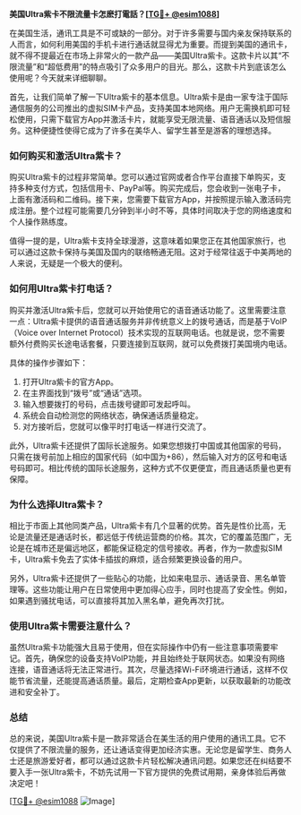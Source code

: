 **美国Ultra紫卡不限流量卡怎麽打電話？[[TG💪+ @esim1088](https://t.me/s/esim1088)]**

在美国生活，通讯工具是不可或缺的一部分。对于许多需要与国内亲友保持联系的人而言，如何利用美国的手机卡进行通话就显得尤为重要。而提到美国的通讯卡，就不得不提最近在市场上非常火的一款产品——美国Ultra紫卡。这款卡片以其“不限流量”和“超低费用”的特点吸引了众多用户的目光。那么，这款卡片到底该怎么使用呢？今天就来详细聊聊。

首先，让我们简单了解一下Ultra紫卡的基本信息。Ultra紫卡是由一家专注于国际通信服务的公司推出的虚拟SIM卡产品，支持美国本地网络。用户无需换机即可轻松使用，只需下载官方App并激活卡片，就能享受无限流量、语音通话以及短信服务。这种便捷性使得它成为了许多在美华人、留学生甚至是游客的理想选择。

### **如何购买和激活Ultra紫卡？**

购买Ultra紫卡的过程非常简单。您可以通过官网或者合作平台直接下单购买，支持多种支付方式，包括信用卡、PayPal等。购买完成后，您会收到一张电子卡，上面有激活码和二维码。接下来，您需要下载官方App，并按照提示输入激活码完成注册。整个过程可能需要几分钟到半小时不等，具体时间取决于您的网络速度和个人操作熟练度。

值得一提的是，Ultra紫卡支持全球漫游，这意味着如果您正在其他国家旅行，也可以通过这款卡保持与美国及国内的联络畅通无阻。这对于经常往返于中美两地的人来说，无疑是一个极大的便利。

### **如何用Ultra紫卡打电话？**

购买并激活Ultra紫卡后，您就可以开始使用它的语音通话功能了。这里需要注意一点：Ultra紫卡提供的语音通话服务并非传统意义上的拨号通话，而是基于VoIP（Voice over Internet Protocol）技术实现的互联网电话。也就是说，您不需要额外付费购买长途电话套餐，只要连接到互联网，就可以免费拨打美国境内电话。

具体的操作步骤如下：

1. 打开Ultra紫卡的官方App。
2. 在主界面找到“拨号”或“通话”选项。
3. 输入想要拨打的号码，点击拨号键即可发起呼叫。
4. 系统会自动检测您的网络状态，确保通话质量稳定。
5. 对方接听后，您就可以像平时打电话一样进行交流了。

此外，Ultra紫卡还提供了国际长途服务。如果您想拨打中国或其他国家的号码，只需在拨号前加上相应的国家代码（如中国为+86），然后输入对方的区号和电话号码即可。相比传统的国际长途服务，这种方式不仅更便宜，而且通话质量也更有保障。

### **为什么选择Ultra紫卡？**

相比于市面上其他同类产品，Ultra紫卡有几个显著的优势。首先是性价比高，无论是流量还是通话时长，都远低于传统运营商的价格。其次，它的覆盖范围广，无论是在城市还是偏远地区，都能保证稳定的信号接收。再者，作为一款虚拟SIM卡，Ultra紫卡免去了实体卡插拔的麻烦，适合频繁更换设备的用户。

另外，Ultra紫卡还提供了一些贴心的功能，比如来电显示、通话录音、黑名单管理等。这些功能让用户在日常使用中更加得心应手，同时也提高了安全性。例如，如果遇到骚扰电话，可以直接将其加入黑名单，避免再次打扰。

### **使用Ultra紫卡需要注意什么？**

虽然Ultra紫卡功能强大且易于使用，但在实际操作中仍有一些注意事项需要牢记。首先，确保您的设备支持VoIP功能，并且始终处于联网状态。如果没有网络连接，语音通话将无法正常进行。其次，尽量选择Wi-Fi环境进行通话，这样不仅能节省流量，还能提高通话质量。最后，定期检查App更新，以获取最新的功能改进和安全补丁。

### **总结**

总的来说，美国Ultra紫卡是一款非常适合在美生活的用户使用的通讯工具。它不仅提供了不限流量的服务，还让通话变得更加经济实惠。无论您是留学生、商务人士还是旅游爱好者，都可以通过这款卡片轻松解决通讯问题。如果您还在纠结要不要入手一张Ultra紫卡，不妨先试用一下官方提供的免费试用期，亲身体验后再做决定吧！

[[TG💪+ @esim1088](https://t.me/s/esim1088) ![Image](https://i.postimg.cc/4NQfJmqS/Snipaste-2025-05-13-00-14-12.png)]